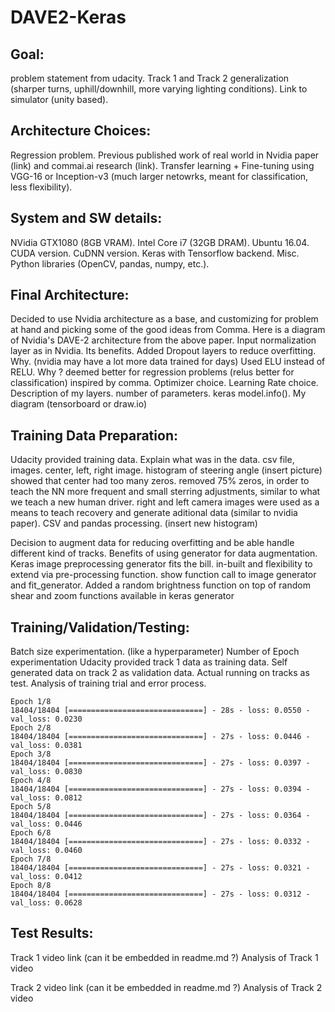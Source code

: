 # DAVE2-Keras
## Goal: 
problem statement from udacity. Track 1 and Track 2 generalization (sharper turns, uphill/downhill, more varying lighting conditions). Link to simulator (unity based).

## Architecture Choices: 
Regression problem. Previous published work of real world in Nvidia paper (link) and commai.ai research (link). Transfer learning + Fine-tuning using VGG-16 or Inception-v3 (much larger netowrks, meant for classification, less flexibility).

## System and SW details: 
NVidia GTX1080 (8GB VRAM). Intel Core i7 (32GB DRAM). Ubuntu 16.04. CUDA version. CuDNN version. Keras with Tensorflow backend. Misc. Python libraries (OpenCV, pandas, numpy, etc.).

## Final Architecture:
  Decided to use Nvidia architecture as a base, and customizing for problem at hand and picking some of the good ideas from Comma. Here is a diagram of Nvidia's DAVE-2 architecture from the above paper.
  Input normalization layer as in Nvidia. Its benefits. 
  Added Dropout layers to reduce overfitting. Why. (nvidia may have a lot more data trained for days)
  Used ELU instead of RELU. Why ? deemed better for regression problems (relus better for classification) inspired by comma.
  Optimizer choice. Learning Rate choice.
  Description of my layers. number of parameters. keras model.info().
  My diagram (tensorboard or draw.io)

## Training Data Preparation:
  Udacity provided training data. Explain what was in the data. csv file, images. center, left, right image. histogram of steering angle (insert picture) showed that center had too many zeros. removed 75% zeros, in order to teach the NN more frequent and small sterring adjustments, similar to what we teach a new human driver. right and left camera images were used as a means to teach recovery and generate aditional data (similar to nvidia paper). CSV and pandas processing. (insert new histogram)
  
  Decision to augment data for reducing overfitting and be able handle different kind of tracks. 
  Benefits of using generator for data augmentation. 
  Keras image preprocessing generator fits the bill. in-built and flexibility to extend via pre-processing function.
  show function call to image generator and fit_generator.
  Added a random brightness function on top of random shear and zoom functions available in keras generator
  
## Training/Validation/Testing:  
  Batch size experimentation. (like a hyperparameter)
  Number of Epoch experimentation
  Udacity provided track 1 data as training data. Self generated data on track 2 as validation data.
  Actual running on tracks as test.
  Analysis of training trial and error process.
```
Epoch 1/8
18404/18404 [==============================] - 28s - loss: 0.0550 - val_loss: 0.0230
Epoch 2/8
18404/18404 [==============================] - 27s - loss: 0.0446 - val_loss: 0.0381
Epoch 3/8
18404/18404 [==============================] - 27s - loss: 0.0397 - val_loss: 0.0830
Epoch 4/8
18404/18404 [==============================] - 27s - loss: 0.0394 - val_loss: 0.0812
Epoch 5/8
18404/18404 [==============================] - 27s - loss: 0.0364 - val_loss: 0.0446
Epoch 6/8
18404/18404 [==============================] - 27s - loss: 0.0332 - val_loss: 0.0460
Epoch 7/8
18404/18404 [==============================] - 27s - loss: 0.0321 - val_loss: 0.0412
Epoch 8/8
18404/18404 [==============================] - 27s - loss: 0.0312 - val_loss: 0.0628
```

## Test Results:
Track 1 video link (can it be embedded in readme.md ?)
Analysis of Track 1 video

Track 2 video link (can it be embedded in readme.md ?)
Analysis of Track 2 video
